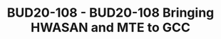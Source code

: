 ---
categories:
- bud20
image:
  featured: 'true'
  path: https://static.linaro.org/connect/bud20/images/BUD20-108.png
session_id: BUD20-108
session_speakers:
- speaker_bio: After discovering software during a PhD in Physics I now have a particular
    interest in debugging and data visualisation/presentation. I work at Arm on GNU
    tools.
  speaker_company: Arm
  speaker_image: http://avatars.sched.co/9/29/10468666/avatar.jpg.320x320px.jpg?16f
  speaker_name: Matthew Malcomson
  speaker_position: Software Engineer
  speaker_role: attendee, speaker
session_track: Tools
tag: session
tags: Tools
title: BUD20-108 - BUD20-108 Bringing HWASAN and MTE to GCC
---